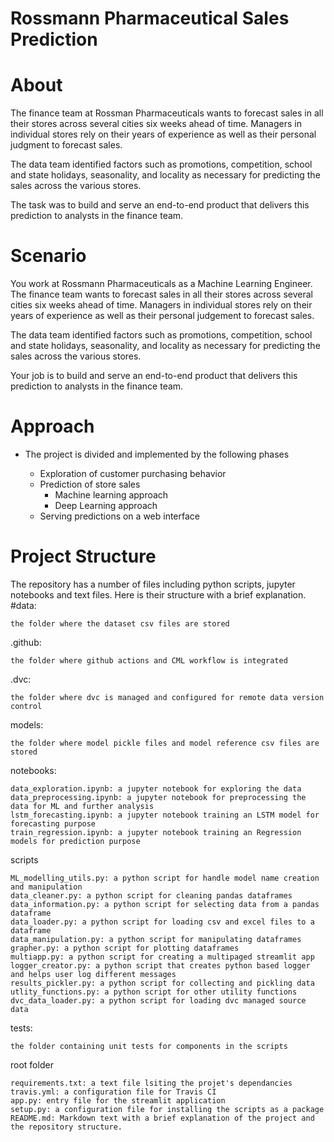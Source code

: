 # Rossmann Pharmaceutical Sales Prediction

# About

The finance team at Rossman Pharmaceuticals wants to forecast sales in all their stores across several cities six weeks ahead of time. Managers in individual stores rely on their years of experience as well as their personal judgment to forecast sales.

The data team identified factors such as promotions, competition, school and state holidays, seasonality, and locality as necessary for predicting the sales across the various stores.

The task was to build and serve an end-to-end product that delivers this prediction to analysts in the finance team.

# Scenario

You work at Rossmann Pharmaceuticals as a Machine Learning Engineer. The finance team wants to forecast sales in all their stores across several cities six weeks ahead of time. Managers in individual stores rely on their years of experience as well as their personal judgement to forecast sales.

The data team identified factors such as promotions, competition, school and state holidays, seasonality, and locality as necessary for predicting the sales across the various stores.

Your job is to build and serve an end-to-end product that delivers this prediction to analysts in the finance team.

# Approach

- The project is divided and implemented by the following phases

    - Exploration of customer purchasing behavior
    - Prediction of store sales
        - Machine learning approach
        - Deep Learning approach
    - Serving predictions on a web interface

# Project Structure

The repository has a number of files including python scripts, jupyter notebooks and text files. Here is their structure with a brief explanation.
#data:

    the folder where the dataset csv files are stored

.github:

    the folder where github actions and CML workflow is integrated

.dvc:

    the folder where dvc is managed and configured for remote data version control

models:

    the folder where model pickle files and model reference csv files are stored

notebooks:

    data_exploration.ipynb: a jupyter notebook for exploring the data
    data_preprocessing.ipynb: a jupyter notebook for preprocessing the data for ML and further analysis
    lstm_forecasting.ipynb: a jupyter notebook training an LSTM model for forecasting purpose
    train_regression.ipynb: a jupyter notebook training an Regression models for prediction purpose

scripts

    ML_modelling_utils.py: a python script for handle model name creation and manipulation
    data_cleaner.py: a python script for cleaning pandas dataframes
    data_information.py: a python script for selecting data from a pandas dataframe
    data_loader.py: a python script for loading csv and excel files to a dataframe
    data_manipulation.py: a python script for manipulating dataframes
    grapher.py: a python script for plotting dataframes
    multiapp.py: a python script for creating a multipaged streamlit app
    logger_creator.py: a python script that creates python based logger and helps user log different messages
    results_pickler.py: a python script for collecting and pickling data
    utlity_functions.py: a python script for other utility functions
    dvc_data_loader.py: a python script for loading dvc managed source data

tests:

    the folder containing unit tests for components in the scripts

root folder

    requirements.txt: a text file lsiting the projet's dependancies
    travis.yml: a configuration file for Travis CI
    app.py: entry file for the streamlit application
    setup.py: a configuration file for installing the scripts as a package
    README.md: Markdown text with a brief explanation of the project and the repository structure.

